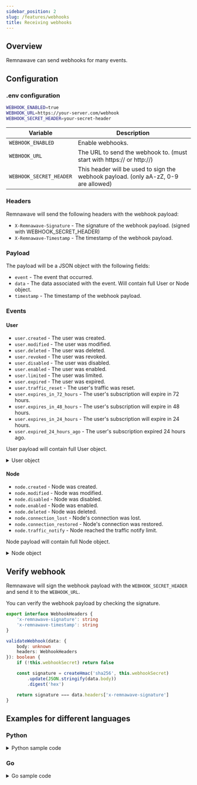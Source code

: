 ```yaml
---
sidebar_position: 2
slug: /features/webhooks
title: Receiving webhooks
---
```


## Overview

Remnawave can send webhooks for many events.

## Configuration

### .env configuration

```bash
WEBHOOK_ENABLED=true
WEBHOOK_URL=https://your-server.com/webhook
WEBHOOK_SECRET_HEADER=your-secret-header
```

| Variable                | Description                                                                         |
| ----------------------- | ----------------------------------------------------------------------------------- |
| `WEBHOOK_ENABLED`       | Enable webhooks.                                                                    |
| `WEBHOOK_URL`           | The URL to send the webhook to. (must start with https:// or http://)               |
| `WEBHOOK_SECRET_HEADER` | This header will be used to sign the webhook payload. (only aA-zZ, 0-9 are allowed) |

### Headers

Remnawave will send the following headers with the webhook payload:

- `X-Remnawave-Signature` - The signature of the webhook payload. (signed with WEBHOOK_SECRET_HEADER)
- `X-Remnawave-Timestamp` - The timestamp of the webhook payload.

### Payload

The payload will be a JSON object with the following fields:

- `event` - The event that occurred.
- `data` - The data associated with the event. Will contain full User or Node object.
- `timestamp` - The timestamp of the webhook payload.

### Events

#### User

- `user.created` - The user was created.
- `user.modified` - The user was modified.
- `user.deleted` - The user was deleted.
- `user.revoked` - The user was revoked.
- `user.disabled` - The user was disabled.
- `user.enabled` - The user was enabled.
- `user.limited` - The user was limited.
- `user.expired` - The user was expired.
- `user.traffic_reset` - The user's traffic was reset.
- `user.expires_in_72_hours` - The user's subscription will expire in 72 hours.
- `user.expires_in_48_hours` - The user's subscription will expire in 48 hours.
- `user.expires_in_24_hours` - The user's subscription will expire in 24 hours.
- `user.expired_24_hours_ago` - The user's subscription expired 24 hours ago.

User payload will contain full User object.

<details>
<summary>User object</summary>

```typescript
uuid: string
subscriptionUuid: string
shortUuid: string
username: string
status: 'DISABLED' | 'LIMITED' | 'EXPIRED' | 'ACTIVE'
usedTrafficBytes: string
lifetimeUsedTrafficBytes: string

trafficLimitBytes: string

trafficLimitStrategy: 'NO_RESET' | 'DAY' | 'WEEK' | 'MONTH'
subLastUserAgent: string | null
subLastOpenedAt: string | null

expireAt: string
onlineAt: string | null
subRevokedAt: string | null
lastTrafficResetAt: string | null

trojanPassword: string
vlessUuid: string
ssPassword: string

description: null | string
telegramId: string | null
email: string | null

hwidDeviceLimit: number | null
createdAt: string
updatedAt: string

activeUserInbounds: Array<{
    uuid: string
    tag: string
    type: string
    network: string | null
    security: string | null
}>
```

</details>

#### Node

- `node.created` - Node was created.
- `node.modified` - Node was modified.
- `node.disabled` - Node was disabled.
- `node.enabled` - Node was enabled.
- `node.deleted` - Node was deleted.
- `node.connection_lost` - Node's connection was lost.
- `node.connection_restored` - Node's connection was restored.
- `node.traffic_notify` - Node reached the traffic notify limit.

Node payload will contain full Node object.

<details>
<summary>Node object</summary>

```typescript
uuid: string
name: string
address: string
port: null | number
isConnected: boolean
isConnecting: boolean
isDisabled: boolean
isNodeOnline: boolean
isXrayRunning: boolean
lastStatusChange: string | null
lastStatusMessage: string | null

xrayVersion: string | null
xrayUptime: string

usersOnline: number | null

isTrafficTrackingActive: boolean
trafficResetDay: number | null
trafficLimitBytes: string | null
trafficUsedBytes: string | null
notifyPercent: number | null

viewPosition: number
countryCode: string
consumptionMultiplier: string

cpuCount: number | null
cpuModel: string | null
totalRam: string | null

createdAt: string
updatedAt: string

excludedInbounds: Array<{
    uuid: string
    tag: string
    type: string
    network: string | null
    security: string | null
}>
```

</details>

## Verify webhook

Remnawave will sign the webhook payload with the `WEBHOOK_SECRET_HEADER` and send it to the `WEBHOOK_URL`.

You can verify the webhook payload by checking the signature.

```typescript title="Webhook verification"
export interface WebhookHeaders {
	'x-remnawave-signature': string
	'x-remnawave-timestamp': string
}

validateWebhook(data: {
	body: unknown
	headers: WebhookHeaders
}): boolean {
	if (!this.webhookSecret) return false

	const signature = createHmac('sha256', this.webhookSecret)
		.update(JSON.stringify(data.body))
		.digest('hex')

	return signature === data.headers['x-remnawave-signature']
}
```

## Examples for different languages

### Python

<details>
<summary>Python sample code</summary>

```python
def validate_webhook(body, signature):
    webhook_secret_panel = "your_secret_token"
    """Validate webhook signature"""
    if isinstance(body, str):
        original_body = body
        logging.warning("Body is string, parsing for logging...")
        try:
            parsed_body = json.loads(body)
        except json.JSONDecodeError as e:
            logging.warning("Failed to parse body: %s", e)
            return False
    else:
        original_body = json.dumps(body, separators=(',', ':'))
        parsed_body = body

    computed_signature = hmac.new(
        webhook_secret_panel.encode('utf-8'),
        original_body.encode('utf-8'),
        hashlib.sha256
    ).hexdigest()

    return hmac.compare_digest(computed_signature, signature)

```

</details>

### Go

<details>
<summary>Go sample code</summary>

```go
package main

import (
    "crypto/hmac"
    "crypto/sha256"
    "encoding/hex"
    "encoding/json"
    "fmt"
    "io/ioutil"
    "net/http"
    "strings"
)

var webhookSecret = "your-secret-header"

type WebhookPayload struct {
    Event     string          `json:"event"`
    Data      json.RawMessage `json:"data"`
    Timestamp string          `json:"timestamp"`
}

type UserData struct {
    UUID            string `json:"uuid"`
    Username        string `json:"username"`
    Status          string `json:"status"`
    UsedTrafficBytes string `json:"usedTrafficBytes"`
    // Add other fields as needed
}

type NodeData struct {
    UUID        string `json:"uuid"`
    Name        string `json:"name"`
    IsConnected bool   `json:"isConnected"`
    // Add other fields as needed
}

func validateWebhook(body []byte, signature string) bool {
    mac := hmac.New(sha256.New, []byte(webhookSecret))
    mac.Write(body)
    expectedMAC := hex.EncodeToString(mac.Sum(nil))
    return hmac.Equal([]byte(signature), []byte(expectedMAC))
}

func webhookHandler(w http.ResponseWriter, r *http.Request) {
    // Read request body
    body, err := ioutil.ReadAll(r.Body)
    if err != nil {
        http.Error(w, "Error reading request body", http.StatusBadRequest)
        return
    }

    // Get headers
    signature := r.Header.Get("X-Remnawave-Signature")
    timestamp := r.Header.Get("X-Remnawave-Timestamp")

    // Validate signature
    if !validateWebhook(body, signature) {
        http.Error(w, "Invalid signature", http.StatusUnauthorized)
        return
    }

    // Parse payload
    var payload WebhookPayload
    if err := json.Unmarshal(body, &payload); err != nil {
        http.Error(w, "Error parsing JSON", http.StatusBadRequest)
        return
    }

    // Handle different events
    if strings.HasPrefix(payload.Event, "user.") {
        // Parse user data
        var userData UserData
        if err := json.Unmarshal(payload.Data, &userData); err != nil {
            http.Error(w, "Error parsing user data", http.StatusBadRequest)
            return
        }

        fmt.Printf("User event %s for %s\n", payload.Event, userData.Username)

        // Handle specific user events
        switch payload.Event {
        case "user.created":
            // Handle user created
        case "user.expired":
            // Handle user expired
        }
    } else if strings.HasPrefix(payload.Event, "node.") {
        // Parse node data
        var nodeData NodeData
        if err := json.Unmarshal(payload.Data, &nodeData); err != nil {
            http.Error(w, "Error parsing node data", http.StatusBadRequest)
            return
        }

        fmt.Printf("Node event %s for %s\n", payload.Event, nodeData.Name)

        // Handle specific node events
        switch payload.Event {
        case "node.connection_lost":
            // Handle node connection lost
        case "node.connection_restored":
            // Handle node connection restored
        }
    }

    w.WriteHeader(http.StatusOK)
    w.Write([]byte("Webhook received"))
}

func main() {
    http.HandleFunc("/webhook", webhookHandler)
    fmt.Println("Server running at http://localhost:3000")
    http.ListenAndServe(":3000", nil)
}
```

</details>
